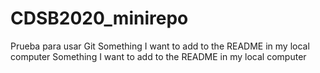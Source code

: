 # CDSB2020_minirepo
Prueba para usar Git
Something I want to add to the README in my local computer
Something I want to add to the README in my local computer
